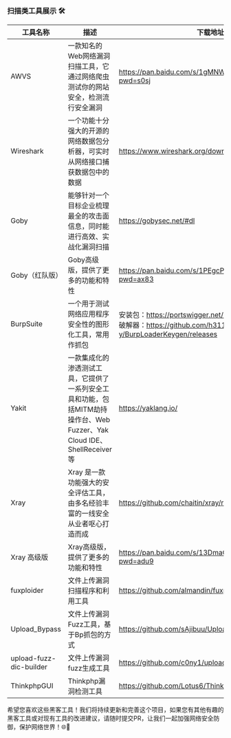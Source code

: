 ### 扫描类工具展示 🛠️



| 工具名称      | 描述                                                                              | 下载地址                                                                                                    |
|-----------|---------------------------------------------------------------------------------|---------------------------------------------------------------------------------------------------------|
| AWVS      | 一款知名的Web网络漏洞扫描工具，它通过网络爬虫测试你的网站安全，检测流行安全漏洞                                       | https://pan.baidu.com/s/1gMNWR737yKEYZ7VtQIf5vg?pwd=s0sj                                                |
| Wireshark | 一个功能十分强大的开源的网络数据包分析器，可实时从网络接口捕获数据包中的数据                                          | https://www.wireshark.org/download.html                                                                 |
| Goby | 能够针对一个目标企业梳理最全的攻击面信息，同时能进行高效、实战化漏洞扫描                                            | https://gobysec.net/#dl                                               |
| Goby（红队版） | Goby高级版，提供了更多的功能和特性                                                             | https://pan.baidu.com/s/1PEgcPzBOfo8_PRgs8IzXAg?pwd=ax83                                                |
| BurpSuite | 一个用于测试网络应用程序安全性的图形化工具，常用作抓包                                                     | 安装包：https://portswigger.net/burp/releases <br/>破解器：https://github.com/h3110w0r1d-y/BurpLoaderKeygen/releases |
| Yakit     | 一款集成化的渗透测试工具，它提供了一系列安全工具和功能，包括MITM劫持操作台、Web Fuzzer、Yak Cloud IDE、ShellReceiver等 |  https://yaklang.io/      |
| Xray      | Xray 是一款功能强大的安全评估工具，由多名经验丰富的一线安全从业者呕心打造而成                                       |https://github.com/chaitin/xray/releases|
| Xray 高级版  | Xray高级版，提供了更多的功能和特性                                                             |https://pan.baidu.com/s/13DmaQOyWo5lajUVULQiHfw?pwd=adu9|
|fuxploider| 文件上传漏洞扫描程序和利用工具                                                                 |https://github.com/almandin/fuxploider|
|Upload_Bypass| 文件上传漏洞Fuzz工具，基于Bp抓包的方式                                                          |https://github.com/sAjibuu/Upload_Bypass/|
|upload-fuzz-dic-builder| 文件上传漏洞fuzz生成工具                                                                  |https://github.com/c0ny1/upload-fuzz-dic-builder|
|ThinkphpGUI| Thinkphp漏洞检测工具                                                                  |https://github.com/Lotus6/ThinkphpGUI/|


希望您喜欢这些黑客工具！我们将持续更新和完善这个项目，如果您有其他有趣的黑客工具或对现有工具的改进建议，请随时提交PR，让我们一起加强网络安全防御，保护网络世界！🌐💪
